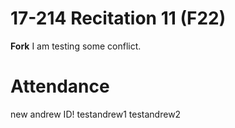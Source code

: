 # 17-214 Recitation 11 (F22)
**Fork** I am testing some conflict.

# Attendance
new andrew ID!
testandrew1
testandrew2
